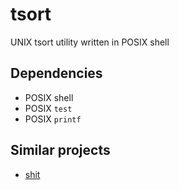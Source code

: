 # tsort

UNIX tsort utility written in POSIX shell

## Dependencies

* POSIX shell
* POSIX `test`
* POSIX `printf`

## Similar projects

* [shit](https://git.sr.ht/~sircmpwn/shit)

